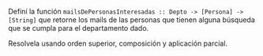 Definí la función ```mailsDePersonasInteresadas :: Depto -> [Persona] -> [String]``` que retorne los mails de las personas que tienen alguna búsqueda que se cumpla para el departamento dado.

Resolvela usando orden superior, composición y aplicación parcial.